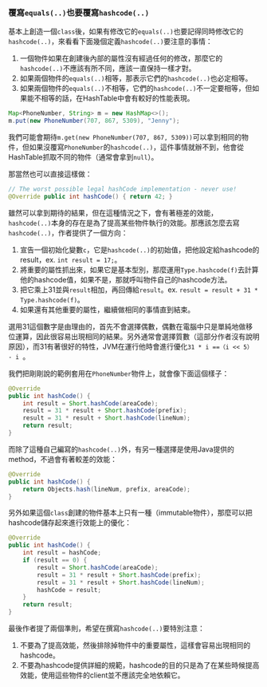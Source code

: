### 覆寫`equals(..)`也要覆寫`hashcode(..)`

基本上創造一個`class`後，如果有修改它的`equals(..)`也要記得同時修改它的`hashcode(..)`，來看看下面幾個定義`hashcode(..)`要注意的事情：

1. 一個物件如果在創建後內部的屬性沒有經過任何的修改，那麼它的`hashcode(..)`不應該有所不同，應該一直保持一樣才對。
2. 如果兩個物件的`equals(..)`相等，那表示它們的`hashcode(..)`也必定相等。
3. 如果兩個物件的`equals(..)`不相等，它們的`hashcode(..)`不一定要相等，但如果能不相等的話，在HashTable中會有較好的性能表現。

``` Java
Map<PhoneNumber, String> m = new HashMap<>();
m.put(new PhoneNumber(707, 867, 5309), "Jenny");
```

我們可能會期待`m.get(new PhoneNumber(707, 867, 5309))`可以拿到相同的物件，但如果沒覆寫`PhoneNumber`的`hashcode(..)`，這件事情就辦不到，他會從HashTable抓取不同的物件（通常會拿到`null`）。

那當然也可以直接這樣做：

``` Java
// The worst possible legal hashCode implementation - never use!
@Override public int hashCode() { return 42; }
```

雖然可以拿到期待的結果，但在這種情況之下，會有著極差的效能，`hashcode(..)`本身的存在是為了提高某些物件執行的效能。那應該怎麼去寫`hashcode(..)`，作者提供了一個方向：

1. 宣告一個初始化變數`c`，它是`hashcode(..)`的初始值，把他設定給hashcode的result，ex. `int result = 17;`。
2. 將重要的屬性抓出來，如果它是基本型別，那麼運用`Type.hashcode(f)`去計算他的hashcode值，如果不是，那就呼叫物件自己的hashcode方法。
3. 把它乘上31並與`result`相加，再回傳給`result`。ex. `result = result + 31 * Type.hashcode(f)`。
4. 如果還有其他重要的屬性，繼續做相同的事情直到結束。

選用31這個數字是由理由的，首先不會選擇偶數，偶數在電腦中只是單純地做移位運算，因此很容易出現相同的結果。另外通常會選擇質數（這部分作者沒有說明原因），而31有著很好的特性，JVM在運行他時會進行優化`31 * i ==（i << 5） - i `。

我們把剛剛說的範例套用在`PhoneNumber`物件上，就會像下面這個樣子：

``` Java
@Override
public int hashCode() {
    int result = Short.hashCode(areaCode);
    result = 31 * result + Short.hashCode(prefix);
    result = 31 * result + Short.hashCode(lineNum);
    return result;
}
```

而除了這種自己編寫的`hashcode(..)`外，有另一種選擇是使用Java提供的method，不過會有著較差的效能：

``` Java
@Override
public int hashCode() {
    return Objects.hash(lineNum, prefix, areaCode);
}
```

另外如果這個`class`創建的物件基本上只有一種（immutable物件），那麼可以把hashcode儲存起來進行效能上的優化：

``` Java
@Override
public int hashCode() {
    int result = hashCode;
    if (result == 0) {
        result = Short.hashCode(areaCode);
        result = 31 * result + Short.hashCode(prefix);
        result = 31 * result + Short.hashCode(lineNum);
        hashCode = result;
    }
    return result;
}
```

最後作者提了兩個準則，希望在撰寫`hashcode(..)`要特別注意：

1. 不要為了提高效能，然後排除掉物件中的重要屬性，這樣會容易出現相同的hashcode。
2. 不要為hashcode提供詳細的規範，hashcode的目的只是為了在某些時候提高效能，使用這些物件的client並不應該完全地依賴它。
